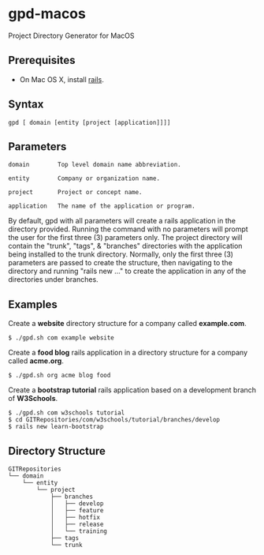 # gpd-macos
Project Directory Generator for MacOS


## Prerequisites
- On Mac OS X, install [rails](https://gorails.com/setup/osx/10.12-sierra "Ruby on Rails").


## Syntax
    gpd [ domain [entity [project [application]]]]


## Parameters
    domain        Top level domain name abbreviation.

    entity        Company or organization name.

    project       Project or concept name.

    application   The name of the application or program.


By default, gpd with all parameters will create a rails application in the directory provided.  Running the command with no parameters will prompt the user for the first three (3) parameters only.  The project directory will contain the "trunk", "tags", & "branches" directories with the application being installed to the trunk directory.  Normally, only the first three (3) parameters are passed to create the structure, then navigating to the directory and running "rails new ..." to create the application in any of the directories under branches.


## Examples

Create a **website** directory structure for a company called **example.com**.
```
$ ./gpd.sh com example website
```

Create a **food blog** rails application in a directory structure for a company called **acme.org**.
```
$ ./gpd.sh org acme blog food
```

Create a **bootstrap tutorial** rails application based on a development branch of **W3Schools**.
```
$ ./gpd.sh com w3schools tutorial
$ cd GITRepositories/com/w3schools/tutorial/branches/develop
$ rails new learn-bootstrap
```


## Directory Structure
```
GITRepositories
└── domain
    └── entity
        └── project
            ├── branches
            │   ├── develop
            │   ├── feature
            │   ├── hotfix
            │   ├── release
            │   └── training
            ├── tags
            └── trunk
```
